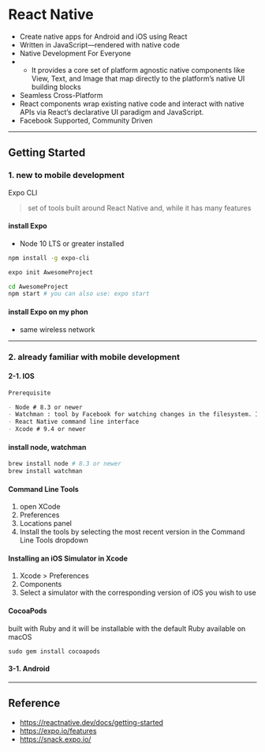 # React Native

- Create native apps for Android and iOS using React
- Written in JavaScript—rendered with native code
- Native Development For Everyone
- - It provides a core set of platform agnostic native components like View, Text, and Image that map directly to the platform’s native UI building blocks
- Seamless Cross-Platform
- React components wrap existing native code and interact with native APIs via React’s declarative UI paradigm and JavaScript.
- Facebook Supported, Community Driven

---

## Getting Started

### 1. new to mobile development

Expo CLI

> set of tools built around React Native and, while it has many features

#### install Expo

- Node 10 LTS or greater installed

```bash
npm install -g expo-cli

expo init AwesomeProject

cd AwesomeProject
npm start # you can also use: expo start
```

#### install Expo on my phon

- same wireless network

---

### 2. already familiar with mobile development

#### 2-1. IOS

```md
Prerequisite

- Node # 8.3 or newer
- Watchman : tool by Facebook for watching changes in the filesystem. It is highly recommended you install it for better performance.
- React Native command line interface
- Xcode # 9.4 or newer
```

#### install node, watchman

```bash
brew install node # 8.3 or newer
brew install watchman
```

#### Command Line Tools

1. open XCode
2. Preferences
3. Locations panel
4. Install the tools by selecting the most recent version in the Command Line Tools dropdown

#### Installing an iOS Simulator in Xcode

1. Xcode > Preferences
2. Components
3. Select a simulator with the corresponding version of iOS you wish to use

#### CocoaPods

built with Ruby and it will be installable with the default Ruby available on macOS

```
sudo gem install cocoapods
```

#### 3-1. Android

---

## Reference

- https://reactnative.dev/docs/getting-started
- https://expo.io/features
- https://snack.expo.io/
